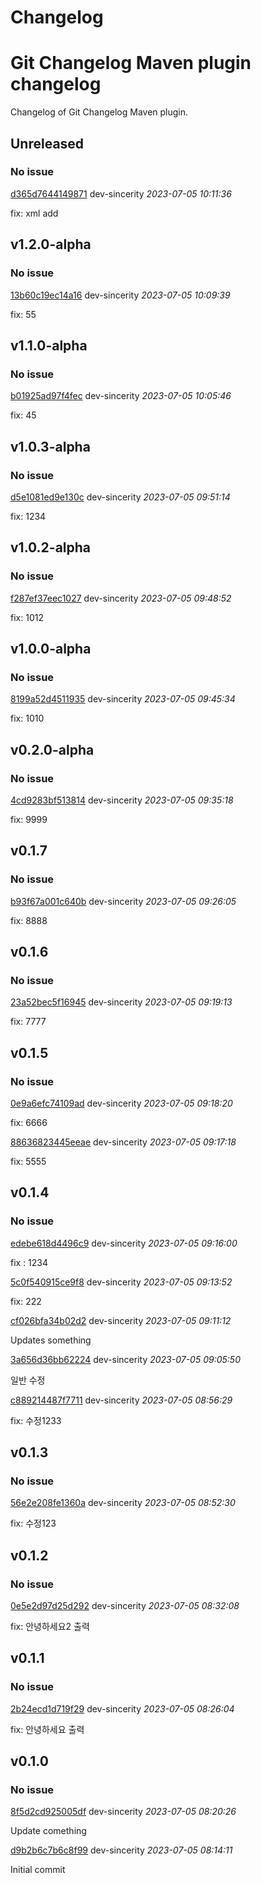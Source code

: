 
# Changelog

# Git Changelog Maven plugin changelog

Changelog of Git Changelog Maven plugin.

## Unreleased
### No issue

[d365d7644149871](https://github.com/tomasbjerre/git-changelog-maven-plugin/commit/d365d7644149871) dev-sincerity *2023-07-05 10:11:36*

fix: xml add


## v1.2.0-alpha
### No issue

[13b60c19ec14a16](https://github.com/tomasbjerre/git-changelog-maven-plugin/commit/13b60c19ec14a16) dev-sincerity *2023-07-05 10:09:39*

fix: 55


## v1.1.0-alpha
### No issue

[b01925ad97f4fec](https://github.com/tomasbjerre/git-changelog-maven-plugin/commit/b01925ad97f4fec) dev-sincerity *2023-07-05 10:05:46*

fix: 45


## v1.0.3-alpha
### No issue

[d5e1081ed9e130c](https://github.com/tomasbjerre/git-changelog-maven-plugin/commit/d5e1081ed9e130c) dev-sincerity *2023-07-05 09:51:14*

fix: 1234


## v1.0.2-alpha
### No issue

[f287ef37eec1027](https://github.com/tomasbjerre/git-changelog-maven-plugin/commit/f287ef37eec1027) dev-sincerity *2023-07-05 09:48:52*

fix: 1012


## v1.0.0-alpha
### No issue

[8199a52d4511935](https://github.com/tomasbjerre/git-changelog-maven-plugin/commit/8199a52d4511935) dev-sincerity *2023-07-05 09:45:34*

fix: 1010


## v0.2.0-alpha
### No issue

[4cd9283bf513814](https://github.com/tomasbjerre/git-changelog-maven-plugin/commit/4cd9283bf513814) dev-sincerity *2023-07-05 09:35:18*

fix: 9999


## v0.1.7
### No issue

[b93f67a001c640b](https://github.com/tomasbjerre/git-changelog-maven-plugin/commit/b93f67a001c640b) dev-sincerity *2023-07-05 09:26:05*

fix: 8888


## v0.1.6
### No issue

[23a52bec5f16945](https://github.com/tomasbjerre/git-changelog-maven-plugin/commit/23a52bec5f16945) dev-sincerity *2023-07-05 09:19:13*

fix: 7777


## v0.1.5
### No issue

[0e9a6efc74109ad](https://github.com/tomasbjerre/git-changelog-maven-plugin/commit/0e9a6efc74109ad) dev-sincerity *2023-07-05 09:18:20*

fix: 6666

[88636823445eeae](https://github.com/tomasbjerre/git-changelog-maven-plugin/commit/88636823445eeae) dev-sincerity *2023-07-05 09:17:18*

fix: 5555


## v0.1.4
### No issue

[edebe618d4496c9](https://github.com/tomasbjerre/git-changelog-maven-plugin/commit/edebe618d4496c9) dev-sincerity *2023-07-05 09:16:00*

fix : 1234

[5c0f540915ce9f8](https://github.com/tomasbjerre/git-changelog-maven-plugin/commit/5c0f540915ce9f8) dev-sincerity *2023-07-05 09:13:52*

fix: 222

[cf026bfa34b02d2](https://github.com/tomasbjerre/git-changelog-maven-plugin/commit/cf026bfa34b02d2) dev-sincerity *2023-07-05 09:11:12*

Updates something

[3a656d36bb62224](https://github.com/tomasbjerre/git-changelog-maven-plugin/commit/3a656d36bb62224) dev-sincerity *2023-07-05 09:05:50*

일반 수정

[c889214487f7711](https://github.com/tomasbjerre/git-changelog-maven-plugin/commit/c889214487f7711) dev-sincerity *2023-07-05 08:56:29*

fix: 수정1233


## v0.1.3
### No issue

[56e2e208fe1360a](https://github.com/tomasbjerre/git-changelog-maven-plugin/commit/56e2e208fe1360a) dev-sincerity *2023-07-05 08:52:30*

fix: 수정123


## v0.1.2
### No issue

[0e5e2d97d25d292](https://github.com/tomasbjerre/git-changelog-maven-plugin/commit/0e5e2d97d25d292) dev-sincerity *2023-07-05 08:32:08*

fix: 안녕하세요2 출력


## v0.1.1
### No issue

[2b24ecd1d719f29](https://github.com/tomasbjerre/git-changelog-maven-plugin/commit/2b24ecd1d719f29) dev-sincerity *2023-07-05 08:26:04*

fix: 안녕하세요 출력


## v0.1.0
### No issue

[8f5d2cd925005df](https://github.com/tomasbjerre/git-changelog-maven-plugin/commit/8f5d2cd925005df) dev-sincerity *2023-07-05 08:20:26*

Update comething

[d9b2b6c7b6c8f99](https://github.com/tomasbjerre/git-changelog-maven-plugin/commit/d9b2b6c7b6c8f99) dev-sincerity *2023-07-05 08:14:11*

Initial commit


 